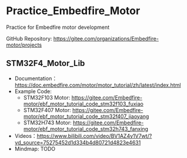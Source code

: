 # Practice_Embedfire_Motor
Practice for Embedfire motor development

GitHub Repository: https://gitee.com/organizations/Embedfire-motor/projects

## STM32F4_Motor_Lib
- Documentation：https://doc.embedfire.com/motor/motor_tutorial/zh/latest/index.html
- Example Code: 
    - STM32F103 Motor: https://gitee.com/Embedfire-motor/ebf_motor_tutorial_code_stm32f103_fuxiao
    - STM32F407 Motor: https://gitee.com/Embedfire-motor/ebf_motor_tutorial_code_stm32f407_jiaoyang
    - STM32H743 Motor: https://gitee.com/Embedfire-motor/ebf_motor_tutorial_code_stm32h743_fanxing
- Videos：https://www.bilibili.com/video/BV1AZ4y1V7wt/?vd_source=75275452d1d334b4d80721d4823e4631
- Mindmap: TODO
